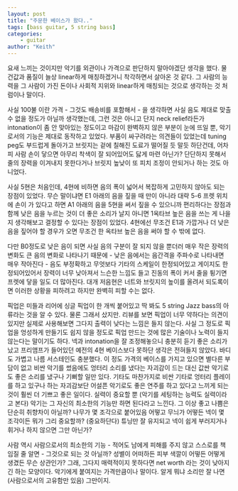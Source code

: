 ```yaml
---
layout: post
title: "주문한 베이스가 왔다.."
tags: [bass guitar, 5 string bass]
categories:
    - guitar
author: "Keith"
---
```


요새 느끼는 것이지만 악기를 외관이나 가격으로 판단하지 말아야겠단 생각을 했다. 물건값과 품질이 늘상 linear하게 매칭하겠거니 착각하면서 살아온 것 같다. 그 사람의 능력을 그 사람이 가진 돈이나 사회적 지위와 linear하게 매칭되는 것으로 생각하는 것 처럼이나 말이다. 

사실 100불 이란 가격 - 그것도 배송비를 포함해서 - 을 생각하면 사실 음도 제대로 맞출 수 없을 정도가 아닐까 생각했는데, 그런 것은 아니고 단지 neck relief라든가 intonation이 좀 안 맞아있는 정도이고 마감이 완벽하지 않은 부분이 눈에 뜨일 뿐, 악기로서의 기능은 제대로 동작하고 있었다. 부품이 싸구려라는 의견들이 있었는데 tuning peg도 부드럽게 돌아가고 브릿지는 겉에 칠해진 도료가 떨어질 듯 말듯 하단건데, 어차피 사람 손이 닿으면 아무리 착색이 잘 되어있어도 닳게 마련 아닌가? 단단하지 못해서 줄의 장력을 이겨내지 못한다거나 브릿지 높낮이 또 피치 조정이 안되거나 하는 것도 아니었다. 

사실 5현은 처음인데, 4현에 비하면 음의 폭이 넓어서 복잡하게 고민하지 않아도 되는 장점이 있었다. 무슨 말이냐면 E1 아래의 음을 짚을 때 만이 아니라 대략 5-6 프렛 위치에 손이 가 있다고 하면 A1 아래의 음을 5현을 써서 짚을 수 있으니까 편리하다는 장점과 함께 낮은 음을 누르는 것이 더 좋은 소리가 날지 아니면 1옥타브 높은 음을 쓰는 게 나을지 생각해보고 결정할 수 있다는 장점이 있었다. 4현에선 무조건 E1과 가깝거나 더 낮은 음을 짚어야 할 경우가 오면 무조건 한 옥타브 높은 음을 써야 할 수 밖에 없다.

다만 B0정도로 낮은 음이 되면 사실 음의 구분이 잘 되지 않을 뿐더러 매우 작은 장력의 변화도 큰 음의 변화로 나타나기 때문에 - 낮은 음에서는 음간격을 주파수로 나타내면 매우 작아진다 - 음도 부정확하고 무엇보다 기타의 스케일이 한정되어있고 게이지도 한정되어있어서 장력이 너무 낮아져서 느슨한 느낌도 들고 진동의 폭이 커서 줄을 튕기면 프렛에 닿을 일도 더 많아진다. 대개 저음현은 너트와 브릿지의 높이를 올려서 되도록이면 이러한 상황을 피하려고 하지만 완벽히 피할 수는 없다. 

픽업은 미들과 리어에 싱글 픽업이 한 개씩 붙어있고 딱 봐도 5 string Jazz bass의 아류라는 것을 알 수 있다. 물론 그래서 샀지만. 리뷰를 보면 픽업이 너무 약하다는 의견이 있지만 실제로 사용해보면 그다지 출력이 낮다는 느낌은 들지 않는다. 사실 그 정도로 픽업을 엉성하게 만들기도 쉽지 않을 정도로 픽업 만드는 것에 많은 기술이나 노력이 들지 않는다는 말이기도 하다. 넥과 intonation을 잘 조정해놓으니 충분히 듣기 좋은 소리가 났고 프리앰프가 들어있던 예전의 4현 베이스보다 못하단 생각은 전혀들지 않았다. 바디도 가볍고 나름 서스테인도 충분했다. 이 정도 가격의 베이스를 가지고 있으면 별다른 부담이 없고 비싼 악기를 썼음에도 엉터리 소리를 냈다는 자괴감이 드는 대신 값싼 악기로도 좋은 소리를 냈구나 기뻐할 일만 있다. 기타도 마찬가지로 비싼 기타로 엉터리 플레이를 하고 있구나 하는 자괴감보단 어설픈 악기로도 좋은 연주를 하고 있다고 느끼게 되는 것이 훨씬 더 기쁘고 좋은 일이다. 실력이 중요할 뿐 (악기를 세팅하는 능력도 실력이라고 본다) 악기는 그 자신의 최소한의 기능만 하면 된다라고 느낀다. 그 이상 좋고 나쁨은 단순히 취향차이 아닐까? 나무가 몇 조각으로 붙어있음 어떻고 무늬가 어떻든 넥이 몇 조각이든 뭐가 그리 중요할까? (중요하단다) 튜닝만 잘 유지되고 넥이 쉽게 부러지거나 휘거나 하지 않으면 그만 아닌가? 

사람 역시 사람으로서의 최소한의 기능 - 적어도 남에게 피해를 주지 않고 스스로를 책임질 줄 알면 - 그것으로 되는 것 아닐까? 성별이 어떠하든 피부 색깔이 어떻든 어떻게 생겼든 무슨 상관인가? 그래, 그다지 매력적이지 못하다면 net worth 라는 것이 낮아지긴 하는 모양이다. 악기에게 붙여지는 가격만큼이나 말이다. 알게 뭐냐 소리만 잘 나면 (사람으로서의 고유함만 있음) 그만이지. 
